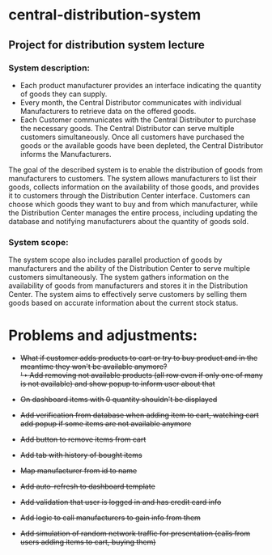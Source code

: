 # central-distribution-system
## Project for distribution system lecture

### System description:
* Each product manufacturer provides an interface indicating the quantity of goods they can supply.
* Every month, the Central Distributor communicates with individual Manufacturers to retrieve data on the offered goods.
* Each Customer communicates with the Central Distributor to purchase the necessary goods. The Central Distributor can serve multiple customers simultaneously. Once all customers have purchased the goods or the available goods have been depleted, the Central Distributor informs the Manufacturers.

The goal of the described system is to enable the distribution of goods from manufacturers to customers. The system allows manufacturers to list their goods, collects information on the availability of those goods, and provides it to customers through the Distribution Center interface. Customers can choose which goods they want to buy and from which manufacturer, while the Distribution Center manages the entire process, including updating the database and notifying manufacturers about the quantity of goods sold.

### System scope:   
The system scope also includes parallel production of goods by manufacturers and the ability of the Distribution Center to serve multiple customers simultaneously. The system gathers information on the availability of goods from manufacturers and stores it in the Distribution Center. The system aims to effectively serve customers by selling them goods based on accurate information about the current stock status.

# Problems and adjustments:
- ~~What if customer adds products to cart or try to buy product and in the meantime they won't be available anymore?~~   
    ~~↳ Add removing not available products (all row even if only one of many is not available) and show popup to inform user about that~~
- ~~On dashboard items with 0 quantity shouldn't be displayed~~


- ~~Add verification from database when adding item to cart, watching cart add popup if some items are not available anymore~~
- ~~Add button to remove items from cart~~ 
- ~~Add tab with history of bought items~~ 
- ~~Map manufacturer from id to name~~ 
- ~~Add auto-refresh to dashboard template~~ 
- ~~Add validation that user is logged in and has credit card info~~ 
- ~~Add logic to call manufacturers to gain info from them~~ 
- ~~Add simulation of random network traffic for presentation (calls from users adding items to cart, buying them)~~ 
